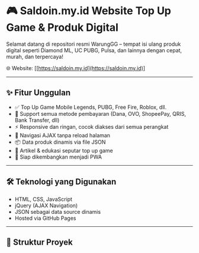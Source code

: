 # 🎮 Saldoin.my.id Website Top Up Game & Produk Digital

Selamat datang di repositori resmi WarungGG – tempat isi ulang produk digital seperti Diamond ML, UC PUBG, Pulsa, dan lainnya dengan cepat, murah, dan terpercaya!

🌐 Website: [[https://saldoin.my.id](https://saldoin.my.id)]

---

## ✨ Fitur Unggulan

- ✅ Top Up Game Mobile Legends, PUBG, Free Fire, Roblox, dll.
- 📱 Support semua metode pembayaran (Dana, OVO, ShopeePay, QRIS, Bank Transfer, dll)
- ⚡️ Responsive dan ringan, cocok diakses dari semua perangkat
- 🔄 Navigasi AJAX tanpa reload halaman
- 📦 Data produk dinamis via file JSON
- 📄 Artikel & edukasi seputar top up game
- 🔐 Siap dikembangkan menjadi PWA

---

## 🛠️ Teknologi yang Digunakan

- HTML, CSS, JavaScript
- jQuery (AJAX Navigation)
- JSON sebagai data source dinamis
- Hosted via GitHub Pages

---

## 📂 Struktur Proyek

